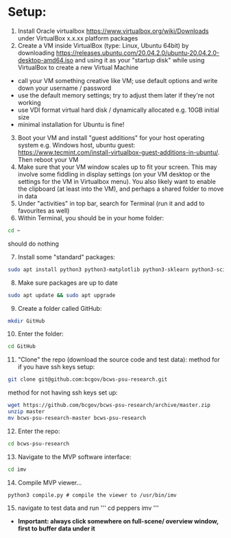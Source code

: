 # Setup:
1. Install Oracle virtualbox https://www.virtualbox.org/wiki/Downloads under VirtualBox x.x.xx platform packages
2. Create a VM inside VirtualBox (type: Linux, Ubuntu 64bit) by downloading https://releases.ubuntu.com/20.04.2.0/ubuntu-20.04.2.0-desktop-amd64.iso
and using it as your "startup disk" while using VirtualBox to create a new Virtual Machine
* call your VM something creative like VM; use default options and write down your username / password 
* use the default memory settings; try to adjust them later if they're not working
* use VDI format virtual hard disk / dynamically allocated e.g. 10GB initial size
* minimal installation for Ubuntu is fine!

3. Boot your VM and install "guest additions" for your host operating system e.g. Windows host, ubuntu guest: https://www.tecmint.com/install-virtualbox-guest-additions-in-ubuntu/. Then reboot your VM
4. Make sure that your VM window scales up to fit your screen. This may involve some fiddling in display settings (on your VM desktop or the settings for the VM in Virtualbox menu). You also likely want to enable the clipboard (at least into the VM), and perhaps a shared folder to move in data
5. Under "activities" in top bar, search for Terminal (run it and add to favourites as well)
6. Within Terminal, you should be in your home folder:
```bash
cd ~
```
should do nothing

7. Install some "standard" packages:
```bash
sudo apt install python3 python3-matplotlib python3-sklearn python3-scipy gcc g++ freeglut3-dev git wget
```

8. Make sure packages are up to date
```bash
sudo apt update && sudo apt upgrade
```
9. Create a folder called GitHub:
```bash
mkdir GitHub
```
10. Enter the folder:
```bash
cd GitHub
```
11. "Clone" the repo (download the source code and test data): method for if you have ssh keys setup:
```bash
git clone git@github.com:bcgov/bcws-psu-research.git
```

method for not having ssh keys set up:

```bash
wget https://github.com/bcgov/bcws-psu-research/archive/master.zip
unzip master
mv bcws-psu-research-master bcws-psu-research
```

12. Enter the repo:
```bash
cd bcws-psu-research
```
13. Navigate to the MVP software interface:
```bash
cd imv
```
14. Compile MVP viewer...
```
python3 compile.py # compile the viewer to /usr/bin/imv
```

15. navigate to test data and run
'''
cd peppers
imv
'''

* **Important: always click somewhere on full-scene/ overview window, first to buffer data under it**
